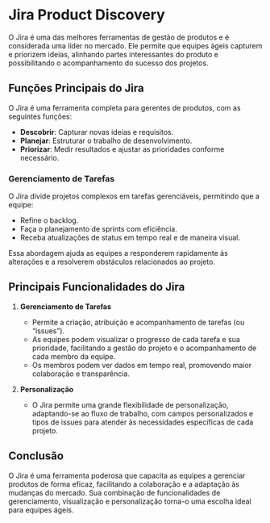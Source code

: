 # Jira Product Discovery

O Jira é uma das melhores ferramentas de gestão de produtos e é considerada uma líder no mercado. Ele permite que equipes ágeis capturem e priorizem ideias, alinhando partes interessantes do produto e possibilitando o acompanhamento do sucesso dos projetos.

## Funções Principais do Jira

O Jira é uma ferramenta completa para gerentes de produtos, com as seguintes funções:

- **Descobrir**: Capturar novas ideias e requisitos.
- **Planejar**: Estruturar o trabalho de desenvolvimento.
- **Priorizar**: Medir resultados e ajustar as prioridades conforme necessário.

### Gerenciamento de Tarefas

O Jira divide projetos complexos em tarefas gerenciáveis, permitindo que a equipe:

- Refine o backlog.
- Faça o planejamento de sprints com eficiência.
- Receba atualizações de status em tempo real e de maneira visual.

Essa abordagem ajuda as equipes a responderem rapidamente às alterações e a resolverem obstáculos relacionados ao projeto.

## Principais Funcionalidades do Jira

1. **Gerenciamento de Tarefas**
   - Permite a criação, atribuição e acompanhamento de tarefas (ou “issues”).
   - As equipes podem visualizar o progresso de cada tarefa e sua prioridade, facilitando a gestão do projeto e o acompanhamento de cada membro da equipe.
   - Os membros podem ver dados em tempo real, promovendo maior colaboração e transparência.

2. **Personalização**
   - O Jira permite uma grande flexibilidade de personalização, adaptando-se ao fluxo de trabalho, com campos personalizados e tipos de issues para atender às necessidades específicas de cada projeto.

## Conclusão

O Jira é uma ferramenta poderosa que capacita as equipes a gerenciar produtos de forma eficaz, facilitando a colaboração e a adaptação às mudanças do mercado. Sua combinação de funcionalidades de gerenciamento, visualização e personalização torna-o uma escolha ideal para equipes ágeis.
